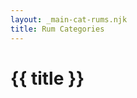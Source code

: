 ```yaml
---
layout: _main-cat-rums.njk
title: Rum Categories
---
```

<!-- markdownlint-disable MD025 -->
# {{ title }}
<!-- markdownlint-disable MD025 -->
